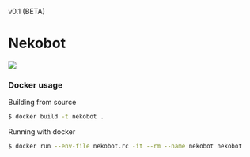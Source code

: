 v0.1 (BETA)
# Nekobot

![](https://pbs.twimg.com/profile_images/3590976478/37d04beba0abebc0212070df35c511e9.jpeg)
###  Docker usage
Building from source
```bash
$ docker build -t nekobot .
```
Running with docker
```bash
$ docker run --env-file nekobot.rc -it --rm --name nekobot nekobot
```
